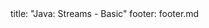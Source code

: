 <frontmatter>
title: "Java: Streams - Basic"
footer: footer.md
</frontmatter>

<include src="unit-inPage-asFlat.md" boilerplate />